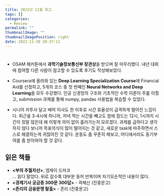 ```yaml
---
title: 2022년 11월 회고
tags: []
categories:
  - Review
permalink: ""
thumbnailImage: ""
thumbnailImagePosition: right
date: 2022-11-30 20:37:11
---
```


#

- OSAM 해커톤에서 **과학기술정보통신부 장관상**을 받으며 잘 마무리했다. 내년 대회에 참여할 다른 사람이 참고할 수 있도록 후기도 작성해보았다.

- Coursera에 올라와 있는 **Deep Learning Specialization Course**에 Financial Aid를 신청하고, 5개의 코스 중 첫 번째인 **Neural Networks and Deep Learning**을 모두 수강했다. 인공 신경망의 구조와 기초적인 수학 이론이 주를 이뤘고, submission 과제를 통해 numpy, pandas 사용법을 복습할 수 있었다.

- 시니어 카투사 달고 배럭 이사도 한 이후로 시간 효율성이 급격하게 떨어진 느낌이다. 퇴근을 3-4시에 하니까, 저녁 먹는 시간을 빼고도 밤에 잠드는 12시, 1시까지 시간이 정말 많은데 왜 이렇게 의미 없이 흘러가는지 모르겠다. 과제를 급하다고 생각하지 않다 보니까 목표의식이 많이 떨어지는 것 같고, 새로운 task에 마주하면서 스스로 해결하는게 귀찮아진 것 같다. 운동도 좀 꾸준히 해보고, 어디에서라도 동기부여를 좀 받아와야 할 것 같다.

## 읽은 책들

- **<부의 추월차선>**, 엠제이 드마코  
  ... 읽다 말았다. 뒤로 갈수록 대부분 동어 반복이며 자기모순적인 내용이 많다.
- **<경제기사 궁금증 300문 300답>** - 곽해신 (진중문고)
- **<존리의 금융문맹 탈출>** - 존리 (진중문고)

